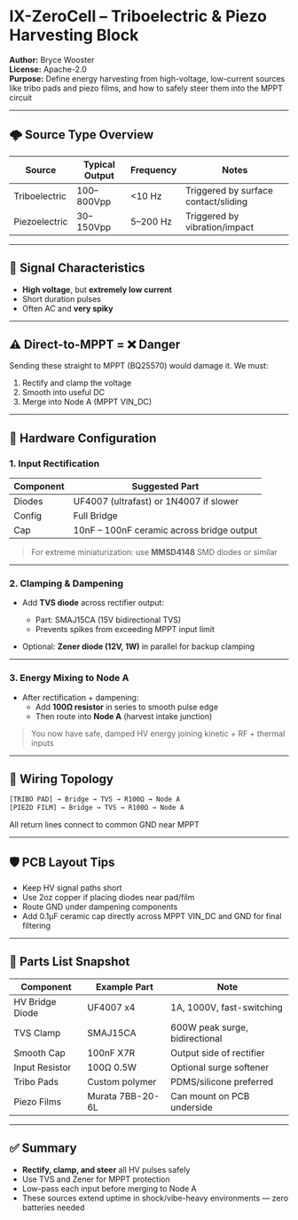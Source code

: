 # IX-ZeroCell – Triboelectric & Piezo Harvesting Block

**Author:** Bryce Wooster  
**License:** Apache-2.0  
**Purpose:** Define energy harvesting from high-voltage, low-current sources like tribo pads and piezo films, and how to safely steer them into the MPPT circuit

---

## 🌩️ Source Type Overview

| Source          | Typical Output | Frequency | Notes                     |
|-----------------|----------------|-----------|---------------------------|
| Triboelectric   | 100–800Vpp     | <10 Hz    | Triggered by surface contact/sliding  
| Piezoelectric   | 30–150Vpp      | 5–200 Hz  | Triggered by vibration/impact

---

## 🧪 Signal Characteristics

- **High voltage**, but **extremely low current**
- Short duration pulses
- Often AC and **very spiky**

---

## ⚠️ Direct-to-MPPT = ❌ Danger

Sending these straight to MPPT (BQ25570) would damage it. We must:

1. Rectify and clamp the voltage
2. Smooth into useful DC
3. Merge into Node A (MPPT VIN_DC)

---

## 🔧 Hardware Configuration

### 1. **Input Rectification**

| Component  | Suggested Part     |
|------------|---------------------|
| Diodes     | UF4007 (ultrafast) or 1N4007 if slower  
| Config     | Full Bridge         |
| Cap        | 10nF – 100nF ceramic across bridge output

> For extreme miniaturization: use **MMSD4148** SMD diodes or similar

---

### 2. **Clamping & Dampening**

- Add **TVS diode** across rectifier output:
  - Part: SMAJ15CA (15V bidirectional TVS)
  - Prevents spikes from exceeding MPPT input limit

- Optional: **Zener diode (12V, 1W)** in parallel for backup clamping

---

### 3. **Energy Mixing to Node A**

- After rectification + dampening:
  - Add **100Ω resistor** in series to smooth pulse edge
  - Then route into **Node A** (harvest intake junction)

> You now have safe, damped HV energy joining kinetic + RF + thermal inputs

---

## 🧩 Wiring Topology

```txt
[TRIBO PAD] → Bridge → TVS → R100Ω → Node A  
[PIEZO FILM] → Bridge → TVS → R100Ω → Node A  
```

All return lines connect to common GND near MPPT

---

## 🛡️ PCB Layout Tips

- Keep HV signal paths short  
- Use 2oz copper if placing diodes near pad/film  
- Route GND under dampening components  
- Add 0.1µF ceramic cap directly across MPPT VIN_DC and GND for final filtering

---

## 🛒 Parts List Snapshot

| Component       | Example Part     | Note                          |
|------------------|------------------|-------------------------------|
| HV Bridge Diode  | UF4007 x4        | 1A, 1000V, fast-switching     |
| TVS Clamp        | SMAJ15CA         | 600W peak surge, bidirectional  
| Smooth Cap       | 100nF X7R        | Output side of rectifier      |
| Input Resistor   | 100Ω 0.5W        | Optional surge softener       |
| Tribo Pads       | Custom polymer   | PDMS/silicone preferred       |
| Piezo Films      | Murata 7BB-20-6L | Can mount on PCB underside    |

---

## ✅ Summary

- **Rectify, clamp, and steer** all HV pulses safely  
- Use TVS and Zener for MPPT protection  
- Low-pass each input before merging to Node A  
- These sources extend uptime in shock/vibe-heavy environments — zero batteries needed

